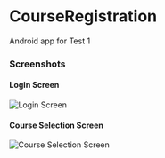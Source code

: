 # CourseRegistration
 Android app for Test 1

### Screenshots

#### Login Screen
![Login Screen](https://i.ibb.co/kH4QP93/login-screen.jpg)

#### Course Selection Screen
![Course Selection Screen](https://i.ibb.co/zmRwhCt/course-registration-screen.jpg)
